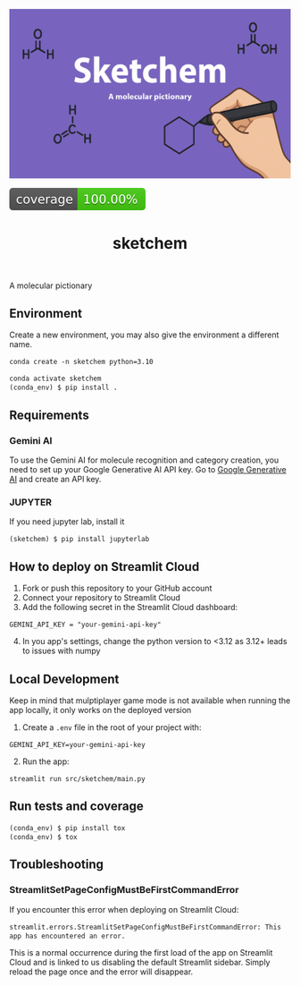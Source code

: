 ![Project Logo](assets/banner.png)

![Coverage Status](assets/coverage-badge.svg)

<h1 align="center">
sketchem
</h1>

<br>


A molecular pictionary



## Environment 

Create a new environment, you may also give the environment a different name.

```
conda create -n sketchem python=3.10
```

```
conda activate sketchem
(conda_env) $ pip install .
```

## Requirements


### Gemini AI

To use the Gemini AI for molecule recognition and category creation, you need to set up your Google Generative AI API key. Go to [Google Generative AI](https://aistudio.google.com/app/apikey) and create an API key. 



### JUPYTER

If you need jupyter lab, install it 

```
(sketchem) $ pip install jupyterlab
```



## How to deploy on Streamlit Cloud


1. Fork or push this repository to your GitHub account
2. Connect your repository to Streamlit Cloud
3. Add the following secret in the Streamlit Cloud dashboard:
```
GEMINI_API_KEY = "your-gemini-api-key"
```
4. In you app's settings, change the python version to <3.12 as 3.12+ leads to issues with numpy


## Local Development

Keep in mind that mulptiplayer game mode is not available when running the app locally, it only works on the deployed version


1. Create a `.env` file in the root of your project with:
```
GEMINI_API_KEY=your-gemini-api-key
```

2. Run the app:
```
streamlit run src/sketchem/main.py
```

## Run tests and coverage

```
(conda_env) $ pip install tox
(conda_env) $ tox
```



## Troubleshooting

### StreamlitSetPageConfigMustBeFirstCommandError

If you encounter this error when deploying on Streamlit Cloud:
```
streamlit.errors.StreamlitSetPageConfigMustBeFirstCommandError: This app has encountered an error.
```

This is a normal occurrence during the first load of the app on Streamlit Cloud and is linked to us disabling the default Streamlit sidebar. Simply reload the page once and the error will disappear. 
